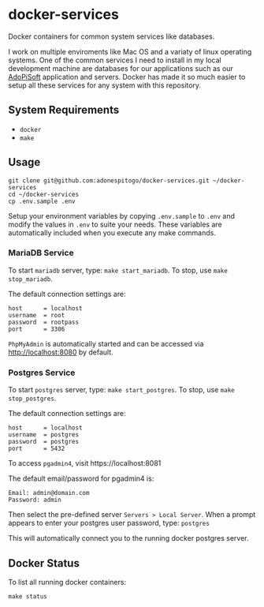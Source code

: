 # docker-services

Docker containers for common system services like databases.

I work on multiple enviroments like Mac OS and a variaty of linux operating systems. One of the common services I need to install in my local development machine are databases for our
applications such as our [AdoPiSoft](https://wwww.adopisoft.com) application and servers. Docker has made it so much easier to setup all these services for any system with this repository.

## System Requirements

- `docker`
- `make`

## Usage

```
git clone git@github.com:adonespitogo/docker-services.git ~/docker-services
cd ~/docker-services
cp .env.sample .env
```

Setup your environment variables by copying `.env.sample` to `.env` and modify the values in `.env` to suite your needs.
These variables are automatically included when you execute any make commands.

### MariaDB Service

To start `mariadb` server, type: `make start_mariadb`. To stop, use `make stop_mariadb`.

The default connection settings are:

```
host      = localhost
username  = root
password  = rootpass
port      = 3306
```

`PhpMyAdmin` is automatically started and can be accessed via [http://localhost:8080](http://localhost:8080) by default.

### Postgres Service

To start `postgres` server, type: `make start_postgres`. To stop, use `make stop_postgres`.

The default connection settings are:

```
host      = localhost
username  = postgres
password  = postgres
port      = 5432
```

To access `pgadmin4`, visit https://localhost:8081

The default email/password for pgadmin4 is:

```
Email: admin@domain.com
Password: admin
```

Then select the pre-defined server `Servers > Local Server`. When a prompt appears to enter your postgres user password, type: `postgres`

This will automatically connect you to the running docker postgres server.

## Docker Status

To list all running docker containers:

```
make status
```
